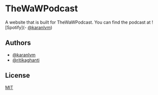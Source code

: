 
# TheWaWPodcast

A website that is built for TheWaWPodcast.
You can find the podcast at ![Spotify](- [@karanlvm](https://www.github.com/karanlvm))
## Authors

- [@karanlvm](https://www.github.com/karanlvm)
- [@ritikaghanti](https://www.github.com/ritikaghanti)


## License

[MIT](https://choosealicense.com/licenses/mit/)



